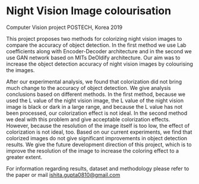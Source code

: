 # Night Vision Image colourisation
Computer Vision project POSTECH, Korea 2019

This project proposes two methods for colorizing
night vision images to compare the accuracy of
object detection. 
In the first method we use Lab coefficients along with Encoder-Decoder architecture and in the second we use GAN network based on MITs DeOldify architecture. 
Our aim was to increase the object detection accuracy of night vision images by colourising the images. 

After our experimental analysis,
we found that colorization did not bring much
change to the accuracy of object detection. We give
analysis conclusions based on different methods. In
the first method, because we used the L value of
the night vision image, the L value of the night
vision image is black or dark in a large range, and
because the L value has not been processed, our
colorization effect is not ideal. In the second
method we deal with this problem and give
acceptable colorization effects. However, because
the resolution of the image itself is too low, the
effect of colorization is not ideal, too. Based on our
current experiments, we find that colorized images
do not give significant improvements in object
detection results. We give the future development
direction of this project, which is to improve the
resolution of the image to increase the coloring
effect to a greater extent.

For information regarding results, dataset and methodology please refer to the paper or mail ishita.gupta0810@gmail.com
